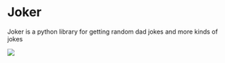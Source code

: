 # Joker

Joker is a python library for getting random dad jokes and more kinds of jokes

![](https://img.shields.io/badge/build-Passing-green?style=for-the-badge&logo=appveyor)
